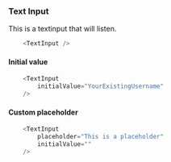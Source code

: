 ### Text Input 

This is a textinput that will listen.


```js
    <TextInput />
```

#### Initial value



```js
    <TextInput
        initialValue="YourExistingUsername"
    />
```

#### Custom placeholder

```js
    <TextInput
        placeholder="This is a placeholder"
        initialValue=""
    />
```
